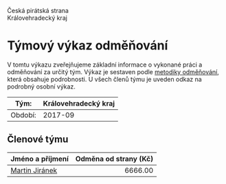 Česká pirátská strana  
Královehradecký kraj

Týmový výkaz odměňování
===========================

V tomtu výkazu zveřejňujeme základní informace o vykonané práci a odměňování
za určitý tým. Výkaz je sestaven podle [metodiky odměňování][metodika],
která obsahuje podrobnosti. U všech členů týmu je uveden odkaz na podrobný osobní výkaz.

Tým:                     | Královehradecký kraj
-----------------------  | --------------------
Období:                  | 2017-09

Členové týmu
--------------

| Jméno a příjmení                  |   Odměna od strany (Kč) |
|:----------------------------------|------------------------:|
| [Martin Jiránek](martin-jiranek/) |                 6666.00 |


[metodika]: https://redmine.pirati.cz/projects/po/wiki/Odmenovani
